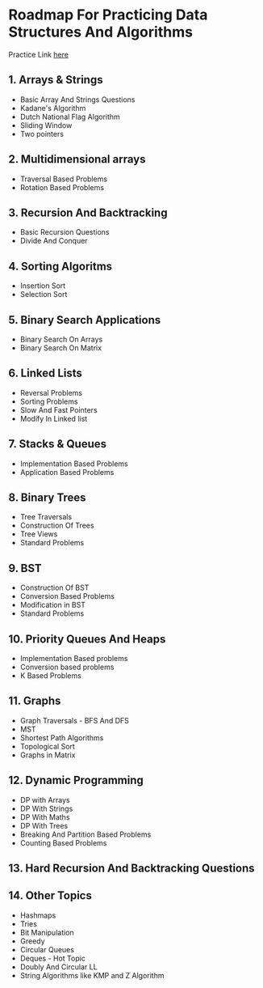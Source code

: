 # Roadmap For Practicing Data Structures And Algorithms

Practice Link [here](https://www.codingninjas.com/codestudio/guided-paths/data-structures-algorithms)

## 1. Arrays & Strings

-  Basic Array And Strings Questions
-  Kadane's Algorithm
-  Dutch National Flag Algorithm
-  Sliding Window
-  Two pointers

## 2. Multidimensional arrays

-  Traversal Based Problems
-  Rotation Based Problems

## 3. Recursion And Backtracking

-  Basic Recursion Questions
-  Divide And Conquer

## 4. Sorting Algoritms
-  Insertion Sort
-  Selection Sort

## 5. Binary Search Applications
-  Binary Search On Arrays
-  Binary Search On Matrix

## 6. Linked Lists
-  Reversal Problems
-  Sorting Problems
-  Slow And Fast Pointers
-  Modify In Linked list

## 7. Stacks & Queues
-  Implementation Based Problems
-  Application Based Problems

## 8. Binary Trees
-  Tree Traversals
-  Construction Of Trees
-  Tree Views
-  Standard Problems

## 9. BST
-  Construction Of BST
-  Conversion Based Problems
-  Modification in BST
-  Standard Problems
 
## 10. Priority Queues And Heaps
-  Implementation Based problems
-  Conversion based problems
-  K Based Problems

## 11. Graphs
-  Graph Traversals - BFS And DFS
-  MST
-  Shortest Path Algorithms
-  Topological Sort
-  Graphs in Matrix

## 12. Dynamic Programming
-  DP with Arrays
-  DP With Strings
-  DP With Maths
-  DP With Trees
-  Breaking And Partition Based Problems
-  Counting Based Problems

## 13. Hard Recursion And Backtracking Questions

## 14. Other Topics

-  Hashmaps
-  Tries
-  Bit Manipulation
-  Greedy
-  Circular Queues
-  Deques - Hot Topic
-  Doubly And Circular LL
-  String Algorithms like KMP and Z Algorithm
